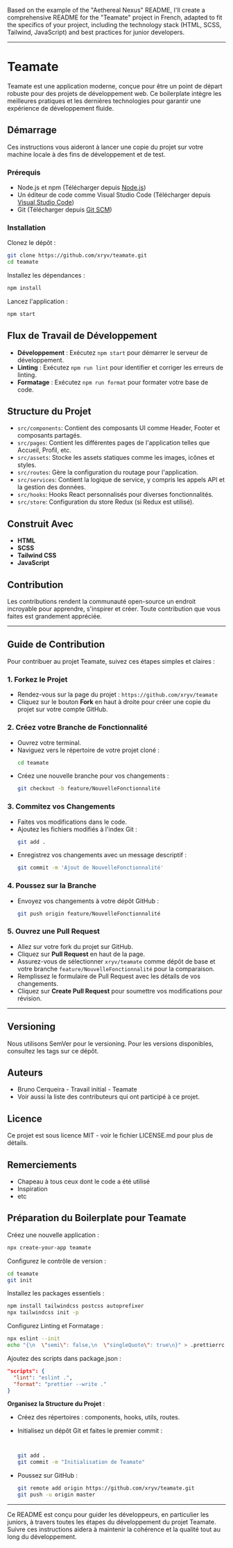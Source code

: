 Based on the example of the "Aethereal Nexus" README, I'll create a comprehensive README for the "Teamate" project in French, adapted to fit the specifics of your project, including the technology stack (HTML, SCSS, Tailwind, JavaScript) and best practices for junior developers.

---

# Teamate

Teamate est une application moderne, conçue pour être un point de départ robuste pour des projets de développement web. Ce boilerplate intègre les meilleures pratiques et les dernières technologies pour garantir une expérience de développement fluide.

## Démarrage

Ces instructions vous aideront à lancer une copie du projet sur votre machine locale à des fins de développement et de test.

### Prérequis

- Node.js et npm (Télécharger depuis [Node.js](https://nodejs.org/))
- Un éditeur de code comme Visual Studio Code (Télécharger depuis [Visual Studio Code](https://code.visualstudio.com/))
- Git (Télécharger depuis [Git SCM](https://git-scm.com/))

### Installation

Clonez le dépôt :

```bash
git clone https://github.com/xryv/teamate.git
cd teamate
```

Installez les dépendances :

```bash
npm install
```

Lancez l'application :

```bash
npm start
```

## Flux de Travail de Développement

- **Développement** : Exécutez `npm start` pour démarrer le serveur de développement.
- **Linting** : Exécutez `npm run lint` pour identifier et corriger les erreurs de linting.
- **Formatage** : Exécutez `npm run format` pour formater votre base de code.

## Structure du Projet

- `src/components`: Contient des composants UI comme Header, Footer et composants partagés.
- `src/pages`: Contient les différentes pages de l'application telles que Accueil, Profil, etc.
- `src/assets`: Stocke les assets statiques comme les images, icônes et styles.
- `src/routes`: Gère la configuration du routage pour l'application.
- `src/services`: Contient la logique de service, y compris les appels API et la gestion des données.
- `src/hooks`: Hooks React personnalisés pour diverses fonctionnalités.
- `src/store`: Configuration du store Redux (si Redux est utilisé).

## Construit Avec

- **HTML**
- **SCSS**
- **Tailwind CSS**
- **JavaScript**

## Contribution

Les contributions rendent la communauté open-source un endroit incroyable pour apprendre, s'inspirer et créer. Toute contribution que vous faites est grandement appréciée.

---

## Guide de Contribution

Pour contribuer au projet Teamate, suivez ces étapes simples et claires :

### 1. **Forkez le Projet**
   - Rendez-vous sur la page du projet : `https://github.com/xryv/teamate`
   - Cliquez sur le bouton **Fork** en haut à droite pour créer une copie du projet sur votre compte GitHub.

### 2. **Créez votre Branche de Fonctionnalité**
   - Ouvrez votre terminal.
   - Naviguez vers le répertoire de votre projet cloné :
     ```bash
     cd teamate
     ```
   - Créez une nouvelle branche pour vos changements :
     ```bash
     git checkout -b feature/NouvelleFonctionnalité
     ```

### 3. **Commitez vos Changements**
   - Faites vos modifications dans le code.
   - Ajoutez les fichiers modifiés à l'index Git :
     ```bash
     git add .
     ```
   - Enregistrez vos changements avec un message descriptif :
     ```bash
     git commit -m 'Ajout de NouvelleFonctionnalité'
     ```

### 4. **Poussez sur la Branche**
   - Envoyez vos changements à votre dépôt GitHub :
     ```bash
     git push origin feature/NouvelleFonctionnalité
     ```

### 5. **Ouvrez une Pull Request**
   - Allez sur votre fork du projet sur GitHub.
   - Cliquez sur **Pull Request** en haut de la page.
   - Assurez-vous de sélectionner `xryv/teamate` comme dépôt de base et votre branche `feature/NouvelleFonctionnalité` pour la comparaison.
   - Remplissez le formulaire de Pull Request avec les détails de vos changements.
   - Cliquez sur **Create Pull Request** pour soumettre vos modifications pour révision.

---


## Versioning

Nous utilisons SemVer pour le versioning. Pour les versions disponibles, consultez les tags sur ce dépôt.

## Auteurs

- Bruno Cerqueira - Travail initial - Teamate
- Voir aussi la liste des contributeurs qui ont participé à ce projet.

## Licence

Ce projet est sous licence MIT - voir le fichier LICENSE.md pour plus de détails.

## Remerciements

- Chapeau à tous ceux dont le code a été utilisé
- Inspiration
- etc

## Préparation du Boilerplate pour Teamate

Créez une nouvelle application :

```bash
npx create-your-app teamate
```

Configurez le contrôle de version :

```bash
cd teamate
git init
```

Installez les packages essentiels :

```bash
npm install tailwindcss postcss autoprefixer
npx tailwindcss init -p
```

Configurez Linting et Formatage :

```bash
npx eslint --init
echo "{\n  \"semi\": false,\n  \"singleQuote\": true\n}" > .prettierrc
```

Ajoutez des scripts dans package.json :

```json
"scripts": {
  "lint": "eslint .",
  "format": "prettier --write ."
}
```

**Organisez la Structure du Projet** :

- Créez des répertoires : components, hooks, utils, routes.
- Initialisez un dépôt Git et faites le premier commit :

  ```bash


  git add .
  git commit -m "Initialisation de Teamate"
  ```

- Poussez sur GitHub :

  ```bash
  git remote add origin https://github.com/xryv/teamate.git
  git push -u origin master
  ```

---

Ce README est conçu pour guider les développeurs, en particulier les juniors, à travers toutes les étapes du développement du projet Teamate. Suivre ces instructions aidera à maintenir la cohérence et la qualité tout au long du développement.